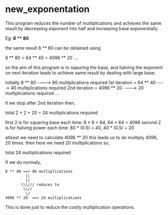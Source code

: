 # new_exponentation
This program reduces the number of multiplications and achieves the same result by decreasing exponent into half and increasing base exponentially.

Eg: **8 ** 80**

the same result 8 ** 80 can be obtained using

8 ** 80 = 64 ** 40 = 4096 ** 20 ....

so the aim of this program is to sqauring the base, and halving the exponent on next iteration leads to achieve same result by dealing with large base.

Initially 8 ** 80              ----> 80 multiplications required
1st iteration = 64 ** 40       ----> 40 multiplications required
2nd iteration = 4096 ** 20     ----> 20 multiplications required
....


It we stop after 2nd iteration then,

total 2 + 2 + 20 = 24 multiplications required

first 2 is for squaring base each time: 8 * 8 = 64, 64 * 64 = 4096
second 2 is for halving power each time: 80 * (0.5) = 40, 40 * (0.5) = 20

atleast we need to calculate 4096 ** 20 this leads us to do multiply 4096, 20 times.
then here we need 20 multiplications so,

total 24 multiplications required


If we do normaly,
```
8 ** 80 ==> 80 multiplications
         ||
         ||
       \\\/// reduces to
        \\//
         \/
4096 ** 20  ==> 24 multiplications
```

This is done just to reduce the costly multiplication operations.

